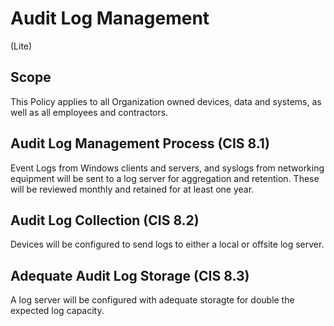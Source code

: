 # Audit Log Management
(Lite)
## Scope
This Policy applies to all Organization owned devices, data and systems, as well as all employees and contractors.
## Audit Log Management Process (CIS 8.1)
Event Logs from Windows clients and servers, and syslogs from networking equipment will be sent to a log server for aggregation and retention. These will be reviewed monthly and retained for at least one year.

## Audit Log Collection (CIS 8.2)
Devices will be configured to send logs to either a local or offsite log server.

## Adequate Audit Log Storage (CIS 8.3)
A log server will be configured with adequate storagte for double the expected log capacity.

